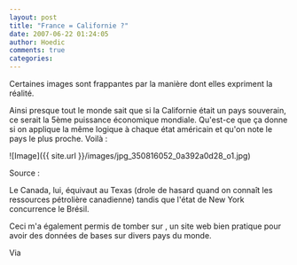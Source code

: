 ```yaml
---
layout: post
title: "France = Californie ?"
date: 2007-06-22 01:24:05
author: Hoedic
comments: true
categories: 
---
```



Certaines images sont frappantes par la manière dont elles expriment la réalité.

Ainsi presque tout le monde sait que si la Californie était un pays souverain, ce serait la 5ème puissance économique mondiale. Qu'est-ce que ça donne si on applique la même logique à chaque état américain et qu'on note le pays le plus proche. Voilà :

![Image]({{ site.url }}/images/jpg_350816052_0a392a0d28_o1.jpg)
<div class="photoattrib">Source : </div>



Le Canada, lui, équivaut au Texas (drole de hasard quand on connaît les ressources pétrolière canadienne) tandis que l'état de New York concurrence le Brésil.

Ceci m'a également permis de tomber sur , un site web bien pratique pour avoir des données de bases sur divers pays du monde.

Via 